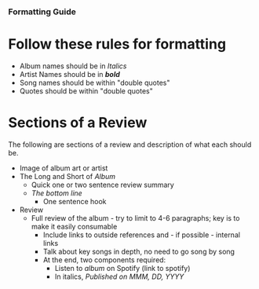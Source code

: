 ### Formatting Guide

# Follow these rules for formatting

* Album names should be in _Italics_
* Artist Names should be in ***bold***
* Song names should be within "double quotes"
* Quotes should be within "double quotes"

# Sections of a Review

The following are sections of a review and description of what each should be.

* Image of album art or artist
* The Long and Short of _Album_
  * Quick one or two sentence review summary
  * _The bottom line_
     * One sentence hook
 * Review
   * Full review of the album - try to limit to 4-6 paragraphs; key is to make it easily consumable
     * Include links to outside references and - if possible - internal links
     * Talk about key songs in depth, no need to go song by song
     * At the end, two components required:
       * Listen to _album_ on Spotify (link to spotify)
       * In italics, _Published on MMM, DD, YYYY_ 
  
